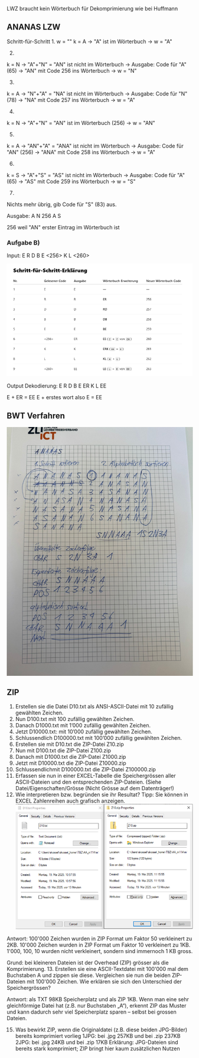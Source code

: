 LWZ braucht kein Wörterbuch für Dekomprimierung wie bei Huffmann


## ANANAS LZW
Schritt-für-Schritt
1.
w = ""
k = A
→ "A" ist im Wörterbuch
→ w = "A"

2.
k = N
→ "A"+"N" = "AN" ist nicht im Wörterbuch
→ Ausgabe: Code für "A" (65)
→ "AN" mit Code 256 ins Wörterbuch
→ w = "N"

3.
k = A
→ "N"+"A" = "NA" ist nicht im Wörterbuch
→ Ausgabe: Code für "N" (78)
→ "NA" mit Code 257 ins Wörterbuch
→ w = "A"

4.
k = N
→ "A"+"N" = "AN" ist im Wörterbuch (256)
→ w = "AN"

5.
k = A
→ "AN"+"A" = "ANA" ist nicht im Wörterbuch
→ Ausgabe: Code für "AN" (256)
→ "ANA" mit Code 258 ins Wörterbuch
→ w = "A"

6.
k = S
→ "A"+"S" = "AS" ist nicht im Wörterbuch
→ Ausgabe: Code für "A" (65)
→ "AS" mit Code 259 ins Wörterbuch
→ w = "S"

7.
Nichts mehr übrig, gib Code für "S" (83) aus.

Ausgabe: 
A N 256 A S

256 weil "AN" erster Eintrag im Wörterbuch ist


### Aufgabe B)

Input: E R D B E <256> K L <260>

![lzw_dekodierung.png](lzw_dekodierung.png)

Output Dekodierung: E R D B E ER K L EE

E + ER = EE
E + erstes wort also E = EE


## BWT Verfahren
![bwtverfahren.jpg](bwtverfahren.jpg)

## ZIP
1. Erstellen sie die Datei D10.txt als ANSI-ASCII-Datei mit 10 zufällig gewählten Zeichen.
2. Nun D100.txt mit 100 zufällig gewählten Zeichen.
3. Danach D1000.txt mit 1’000 zufällig gewählten Zeichen.
4. Jetzt D10000.txt: mit 10’000 zufällig gewählten Zeichen.
5. Schlussendlich D100000.txt mit 100’000 zufällig gewählten Zeichen.
6. Erstellen sie mit D10.txt die ZIP-Datei Z10.zip
7. Nun mit D100.txt die ZIP-Datei Z100.zip
8. Danach mit D1000.txt die ZIP-Datei Z1000.zip
9. Jetzt mit D10000.txt die ZIP-Datei Z10000.zip
10. Schlussendlichmit D100000.txt die ZIP-Datei Z100000.zip
11. Erfassen sie nun in einer EXCEL-Tabelle die Speichergrössen aller ASCII-Dateien und den entsprechenden ZIP-Dateien. (Siehe Datei/Eigenschaften/Grösse (Nicht Grösse auf dem Datenträger!)
12. Wie interpretieren bzw. begründen sie ihr Resultat?
   Tipp: Sie können in EXCEL Zahlenreihen auch grafisch anzeigen.
![vergleich_bytes.png](02_komprimierung_ablage/vergleich_bytes.png)

Antwort: 100'000 Zeichen wurden in ZIP Format um Faktor 50 verkleinert zu 2KB.
10'000 Zeichen wurden in ZIP Format um Faktor 10 verkleinert zu 1KB.
1'000, 100, 10 wurden nicht verkleinert, sondern sind immernoch 1 KB gross.

Grund: bei kleineren Dateien ist der Overhead (ZIP) grösser als die Komprimierung.
13. Erstellen sie eine ASCII-Textdatei mit 100'000 mal dem Buchstaben A und zippen sie diese.
   Vergleichen sie nun die beiden ZIP-Dateien mit 100'000 Zeichen. Wie erklären sie sich den
   Unterschied der Speichergrössen?

Antwort:
als TXT 98KB Speicherplatz und als ZIP 1KB.
Wenn man eine sehr gleichförmige Datei hat (z.B. nur Buchstaben „A“), erkennt ZIP das Muster und kann dadurch sehr viel Speicherplatz sparen – selbst bei grossen Dateien.

15. Was bewirkt ZIP, wenn die Originaldatei (z.B. diese beiden JPG-Bilder) bereits komprimiert vorlieg
1JPG: bei .jpg 257KB und bei .zip 237KB
2JPG: bei .jpg 24KB und bei .zip 17KB
Erklärung: JPG-Dateien sind bereits stark komprimiert; ZIP bringt hier kaum zusätzlichen Nutzen
